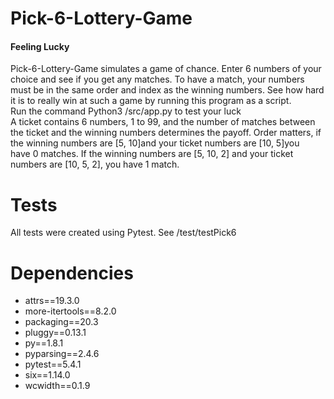 # Pick-6-Lottery-Game
<h4>Feeling Lucky</h4>
Pick-6-Lottery-Game simulates a game of chance. Enter 6 numbers of your choice and see if you get any matches. To have a match, your numbers must be in the same order and index as the winning numbers. See how hard it is to really win at such a game by running this program as a script.<br/>
Run the command Python3 /src/app.py to test your luck
<br/>
A ticket contains 6 numbers, 1 to 99, and the number of matches between the ticket and the winning numbers determines the payoff. Order matters, if the winning numbers are [5, 10]and your ticket numbers are [10, 5]you have 0 matches. If the winning numbers are [5, 10, 2] and your ticket numbers are [10, 5, 2], you have 1 match.

<h1>Tests</h1>
<p>All tests were created using Pytest. See /test/testPick6
</p>
<h1>Dependencies</h1>
<ul>
  <li>attrs==19.3.0</li>
  <li>more-itertools==8.2.0</li>
  <li>packaging==20.3</li>
  <li>pluggy==0.13.1</li>
  <li>py==1.8.1</li>
  <li>pyparsing==2.4.6</li>
  <li>pytest==5.4.1</li>
  <li>six==1.14.0</li>
  <li>wcwidth==0.1.9</li>
</ul>

